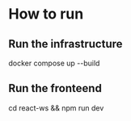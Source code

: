 # How to run

## Run the infrastructure
docker compose up --build

## Run the fronteend
cd react-ws && npm run dev
